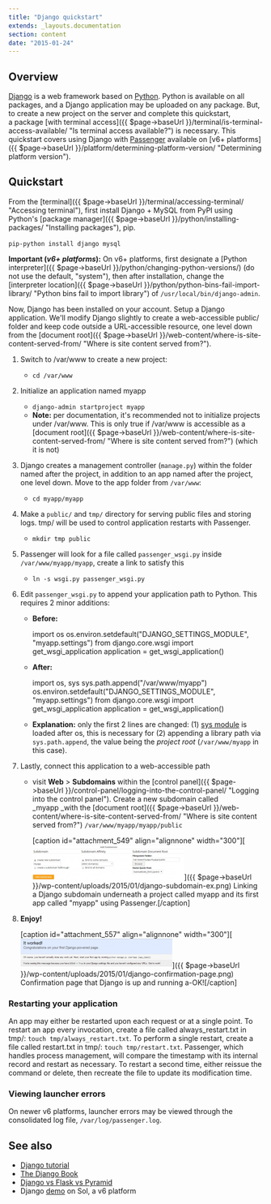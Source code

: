 ```yaml
---
title: "Django quickstart"
extends: _layouts.documentation
section: content
date: "2015-01-24"
---
```


## Overview

[Django](https://www.djangoproject.com/) is a web framework based on [Python](https://www.python.org/). Python is available on all packages, and a Django application may be uploaded on any package. But, to create a new project on the server and complete this quickstart, a package [with terminal access]({{ $page->baseUrl }}/terminal/is-terminal-access-available/ "Is terminal access available?") is necessary. This quickstart covers using Django with [Passenger](https://www.phusionpassenger.com/) available on [v6+ platforms]({{ $page->baseUrl }}/platform/determining-platform-version/ "Determining platform version").

## Quickstart

From the [terminal]({{ $page->baseUrl }}/terminal/accessing-terminal/ "Accessing terminal"), first install Django + MySQL from PyPI using Python's [package manager]({{ $page->baseUrl }}/python/installing-packages/ "Installing packages"), pip.

`pip-python install django mysql`

**Important (_v6+ platforms_):** On v6+ platforms, first designate a [Python interpreter]({{ $page->baseUrl }}/python/changing-python-versions/) (do not use the default, "system"), then after installation, change the [interpreter location]({{ $page->baseUrl }}/python/python-bins-fail-import-library/ "Python bins fail to import library") of `/usr/local/bin/django-admin`.

Now, Django has been installed on your account. Setup a Django application. We'll modify Django slightly to create a web-accessible public/ folder and keep code outside a URL-accessible resource, one level down from the [document root]({{ $page->baseUrl }}/web-content/where-is-site-content-served-from/ "Where is site content served from?").

1. Switch to /var/www to create a new project:
    - `cd /var/www`
2. Initialize an application named myapp
    - `django-admin startproject myapp`
    - **Note:** per documentation, it's recommended not to initialize projects under /var/www. This is only true if /var/www is accessible as a [document root]({{ $page->baseUrl }}/web-content/where-is-site-content-served-from/ "Where is site content served from?") (which it is not)
3. Django creates a management controller (`manage.py`) within the folder named after the project, in addition to an app named after the project, one level down. Move to the app folder from `/var/www`:
    - `cd myapp/myapp`
4. Make a `public/` and `tmp/` directory for serving public files and storing logs. tmp/ will be used to control application restarts with Passenger.
    - `mkdir tmp public`
5. Passenger will look for a file called `passenger_wsgi.py` inside `/var/www/myapp/myapp`, create a link to satisfy this
    - `ln -s wsgi.py passenger_wsgi.py`
6. Edit `passenger_wsgi.py` to append your application path to Python. This requires 2 minor additions:
    - **Before:**
        
        import os
        os.environ.setdefault("DJANGO\_SETTINGS\_MODULE", "myapp.settings")
        from django.core.wsgi import get\_wsgi\_application
        application = get\_wsgi\_application()
        
    - **After:**
        
        import os, sys
        sys.path.append("/var/www/myapp")
        os.environ.setdefault("DJANGO\_SETTINGS\_MODULE", "myapp.settings")
        from django.core.wsgi import get\_wsgi\_application
        application = get\_wsgi\_application()
        
    - **Explanation:** only the first 2 lines are changed: (1) [sys module](https://docs.python.org/2/library/sys.html) is loaded after os, this is necessary for (2) appending a library path via `sys.path.append`, the value being the _project root_ (`/var/www/myapp` in this case).
7. Lastly, connect this application to a web-accessible path
    - visit **Web** > **Subdomains** within the [control panel]({{ $page->baseUrl }}/control-panel/logging-into-the-control-panel/ "Logging into the control panel"). Create a new subdomain called _myapp _with the [document root]({{ $page->baseUrl }}/web-content/where-is-site-content-served-from/ "Where is site content served from?") `/var/www/myapp/myapp/public`
        
        \[caption id="attachment\_549" align="alignnone" width="300"\][![Linking a Django subdomain underneath a project called myapp and its first app called "myapp" using Passenger.](images/django-subdomain-ex-300x69.png)]({{ $page->baseUrl }}/wp-content/uploads/2015/01/django-subdomain-ex.png) Linking a Django subdomain underneath a project called myapp and its first app called "myapp" using Passenger.\[/caption\]
8. __**Enjoy!**__
    
    \[caption id="attachment\_557" align="alignnone" width="300"\][![Confirmation page that Django is up and running a-OK!](images/django-confirmation-page-300x58.png)]({{ $page->baseUrl }}/wp-content/uploads/2015/01/django-confirmation-page.png) Confirmation page that Django is up and running a-OK!\[/caption\]

### Restarting your application

An app may either be restarted upon each request or at a single point. To restart an app every invocation, create a file called always\_restart.txt in tmp/: `touch tmp/always_restart.txt`. To perform a single restart, create a file called restart.txt in tmp/: `touch tmp/restart.txt`. Passenger, which handles process management, will compare the timestamp with its internal record and restart as necessary. To restart a second time, either reissue the command or delete, then recreate the file to update its modification time.

### Viewing launcher errors

On newer v6 platforms, launcher errors may be viewed through the consolidated log file, `/var/log/passenger.log`.

## See also

- [Django tutorial](https://docs.djangoproject.com/en/1.7/intro/tutorial01/)
- [The Django Book](http://www.djangobook.com/en/2.0/index.html)
- [Django vs Flask vs Pyramid](https://www.airpair.com/python/posts/django-flask-pyramid)
- Django [demo](http://django.sandbox.apiscp.com) on Sol, a v6 platform
